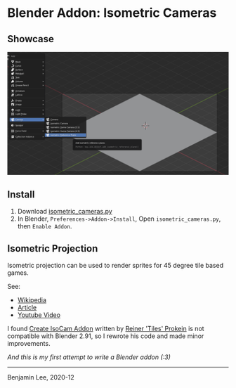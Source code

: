 # Blender Addon: Isometric Cameras

## Showcase

![showcase](img/how-to.png)

## Install

1. Download [isometric_cameras.py](https://github.com/sudo-bcli/isometric-cameras/releases/download/v1.0/isometric_cameras.py)
2. In Blender, `Preferences->Addon->Install`, Open `isometric_cameras.py`, then `Enable Addon`.
## Isometric Projection

Isometric projection can be used to render sprites for 45 degree tile based games.

See:

* [Wikipedia](https://en.wikipedia.org/wiki/Isometric_projection)
* [Article](https://www.blender3darchitect.com/architectural-visualization/create-true-isometric-camera-architecture/)
* [Youtube Video](https://www.youtube.com/watch?v=YycYkyxwHr4)

I found [Create IsoCam Addon](https://www.reinerstilesets.de/blender/createisocam.py) written by [Reiner 'Tiles' Prokein](https://www.reinerstilesets.de/)
is not compatible with Blender 2.91, so I rewrote his code and made minor improvements.

_And this is my first attempt to write a Blender addon (:3)_

---
Benjamin Lee, 2020-12
